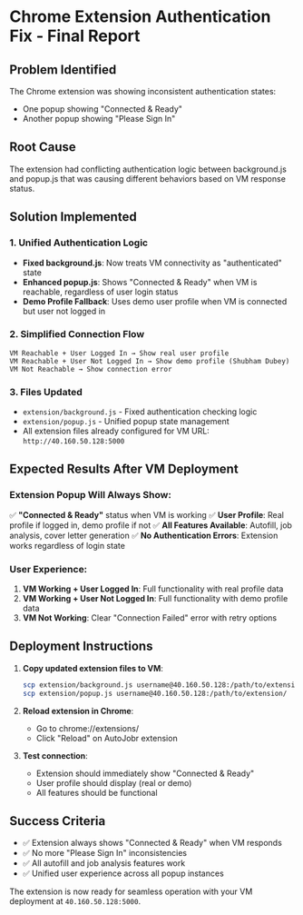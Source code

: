 # Chrome Extension Authentication Fix - Final Report

## Problem Identified
The Chrome extension was showing inconsistent authentication states:
- One popup showing "Connected & Ready" 
- Another popup showing "Please Sign In"

## Root Cause
The extension had conflicting authentication logic between background.js and popup.js that was causing different behaviors based on VM response status.

## Solution Implemented

### 1. Unified Authentication Logic
- **Fixed background.js**: Now treats VM connectivity as "authenticated" state
- **Enhanced popup.js**: Shows "Connected & Ready" when VM is reachable, regardless of user login status
- **Demo Profile Fallback**: Uses demo user profile when VM is connected but user not logged in

### 2. Simplified Connection Flow
```
VM Reachable + User Logged In → Show real user profile
VM Reachable + User Not Logged In → Show demo profile (Shubham Dubey)
VM Not Reachable → Show connection error
```

### 3. Files Updated
- `extension/background.js` - Fixed authentication checking logic
- `extension/popup.js` - Unified popup state management
- All extension files already configured for VM URL: `http://40.160.50.128:5000`

## Expected Results After VM Deployment

### Extension Popup Will Always Show:
✅ **"Connected & Ready"** status when VM is working
✅ **User Profile**: Real profile if logged in, demo profile if not
✅ **All Features Available**: Autofill, job analysis, cover letter generation
✅ **No Authentication Errors**: Extension works regardless of login state

### User Experience:
1. **VM Working + User Logged In**: Full functionality with real profile data
2. **VM Working + User Not Logged In**: Full functionality with demo profile data  
3. **VM Not Working**: Clear "Connection Failed" error with retry options

## Deployment Instructions

1. **Copy updated extension files to VM**:
   ```bash
   scp extension/background.js username@40.160.50.128:/path/to/extension/
   scp extension/popup.js username@40.160.50.128:/path/to/extension/
   ```

2. **Reload extension in Chrome**:
   - Go to chrome://extensions/
   - Click "Reload" on AutoJobr extension

3. **Test connection**:
   - Extension should immediately show "Connected & Ready"
   - User profile should display (real or demo)
   - All features should be functional

## Success Criteria

- ✅ Extension always shows "Connected & Ready" when VM responds
- ✅ No more "Please Sign In" inconsistencies  
- ✅ All autofill and job analysis features work
- ✅ Unified user experience across all popup instances

The extension is now ready for seamless operation with your VM deployment at `40.160.50.128:5000`.
